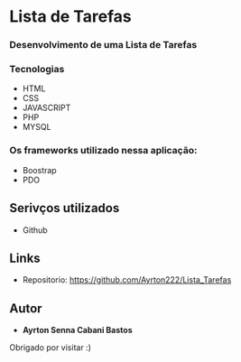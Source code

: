# Lista de Tarefas

### Desenvolvimento de uma Lista de Tarefas

<h3>Tecnologias</h3>
 <ul>
  <li> HTML</li>
  <li> CSS </li>
  <li> JAVASCRIPT </li>
  <li> PHP </li>
  <li> MYSQL </li>
</ul>

<h3>Os frameworks utilizado nessa aplicação:</h3>
<ul>
  <li>Boostrap</li>
  <li>PDO</li>
</ul>

## Serivços utilizados
 * Github
 
 ## Links
  - Repositorio: https://github.com/Ayrton222/Lista_Tarefas
  
  ## Autor
  
  * **Ayrton Senna Cabani Bastos**
  
  Obrigado por visitar :)
